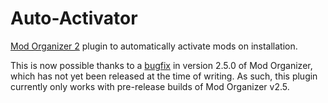 # Auto-Activator
[Mod Organizer 2](https://github.com/ModOrganizer2/modorganizer) plugin to automatically activate mods on installation.

This is now possible thanks to a [bugfix](https://github.com/ModOrganizer2/modorganizer/pull/1837) in version 2.5.0 of Mod Organizer, which has not yet been released at the time of writing. As such, this plugin currently only works with pre-release builds of Mod Organizer v2.5.